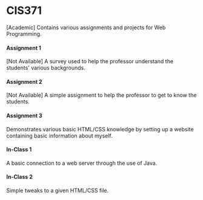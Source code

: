 # CIS371
[Academic] Contains various assignments and projects for Web Programming.

#### Assignment 1
  [Not Available] A survey used to help the professor understand the students' various backgrounds.
  
#### Assignment 2
  [Not Available] A simple assignment to help the professor to get to know the students.
  
#### Assignment 3
  Demonstrates various basic HTML/CSS knowledge by setting up a website containing basic information about myself.
  
#### In-Class 1
  A basic connection to a web server through the use of Java.
  
#### In-Class 2
  Simple tweaks to a given HTML/CSS file.
